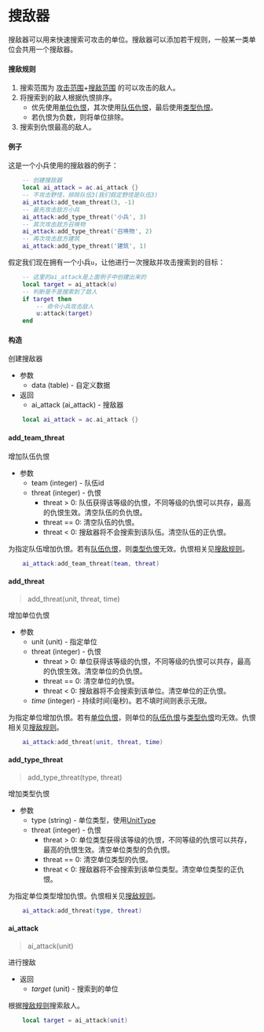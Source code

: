 # 搜敌器
搜敌器可以用来快速搜索可攻击的单位。搜敌器可以添加若干规则，一般某一类单位会共用一个搜敌器。

#### 搜敌规则
1. 搜索范围为 [攻击范围]+[搜敌范围] 的可以攻击的敌人。
2. 将搜索到的敌人根据仇恨排序。
    + 优先使用[单位仇恨]，其次使用[队伍仇恨]，最后使用[类型仇恨]。
    + 若仇恨为负数，则将单位排除。
3. 搜索到仇恨最高的敌人。

#### 例子
这是一个小兵使用的搜敌器的例子：

```lua
    -- 创建搜敌器
    local ai_attack = ac.ai_attack {}
    -- 不攻击野怪，排除队伍3(我们假定野怪是队伍3)
    ai_attack:add_team_threat(3, -1)
    -- 最先攻击敌方小兵
    ai_attack:add_type_threat('小兵', 3)
    -- 其次攻击敌方召唤物
    ai_attack:add_type_threat('召唤物', 2)
    -- 再次攻击敌方建筑
    ai_attack:add_type_threat('建筑', 1)
```

假定我们现在拥有一个小兵`u`，让他进行一次搜敌并攻击搜索到的目标：

```lua
    -- 这里的ai_attack是上面例子中创建出来的
    local target = ai_attack(u)
    -- 判断是不是搜索到了敌人
    if target then
        -- 命令小兵攻击敌人
        u:attack(target)
    end
```

#### 构造
创建搜敌器

* 参数
    * data (table) - 自定义数据
* 返回
    * ai_attack (ai_attack) - 搜敌器

```lua
    local ai_attack = ac.ai_attack {}
```

#### add_team_threat
增加队伍仇恨

* 参数
    * team (integer) - 队伍id
    * threat (integer) - 仇恨
        + threat > 0: 队伍获得该等级的仇恨，不同等级的仇恨可以共存，最高的仇恨生效。清空队伍的负仇恨。
        + threat == 0: 清空队伍的仇恨。
        + threat < 0: 搜敌器将不会搜索到该队伍。清空队伍的正仇恨。

为指定队伍增加仇恨。若有[队伍仇恨]，则[类型仇恨]无效。仇恨相关见[搜敌规则]。

```lua
    ai_attack:add_team_threat(team, threat)
```

#### add_threat
> add_threat(unit, threat, time)

增加单位仇恨

* 参数
    * unit (unit) - 指定单位
    * threat (integer) - 仇恨
        + threat > 0: 单位获得该等级的仇恨，不同等级的仇恨可以共存，最高的仇恨生效。清空单位的负仇恨。
        + threat == 0: 清空单位的仇恨。
        + threat < 0: 搜敌器将不会搜索到该单位。清空单位的正仇恨。
    * *time* (integer) - 持续时间(毫秒)。若不填时间则表示无限。

为指定单位增加仇恨。若有[单位仇恨]，则单位的[队伍仇恨]与[类型仇恨]均无效。仇恨相关见[搜敌规则]。

```lua
    ai_attack:add_threat(unit, threat, time)
```

#### add_type_threat
> add_type_threat(type, threat)

增加类型仇恨

* 参数
    * type (string) - 单位类型，使用[UnitType]
    * threat (integer) - 仇恨
        + threat > 0: 单位类型获得该等级的仇恨，不同等级的仇恨可以共存，最高的仇恨生效。清空单位类型的负仇恨。
        + threat == 0: 清空单位类型的仇恨。
        + threat < 0: 搜敌器将不会搜索到该单位类型。清空单位类型的正仇恨。

为指定单位类型增加仇恨。仇恨相关见[搜敌规则]。

```lua
    ai_attack:add_threat(type, threat)
```

#### ai_attack
> ai_attack(unit)

进行搜敌

* 返回
    * *target* (unit) - 搜索到的单位

根据[搜敌规则]搜索敌人。

```lua
    local target = ai_attack(unit)
```

[搜敌规则]: /ac/API/ai_attack/main?id=搜敌规则
[UnitType]: 404
[单位仇恨]: /ac/API/ai_attack?id=add_threat
[队伍仇恨]: /ac/API/ai_attack?id=add_team_threat
[类型仇恨]: /ac/API/ai_attack?id=add_type_threat
[攻击范围]: /ac/unit/attribute?id=攻击范围
[搜敌范围]: /ac/unit/attribute?id=搜敌范围
